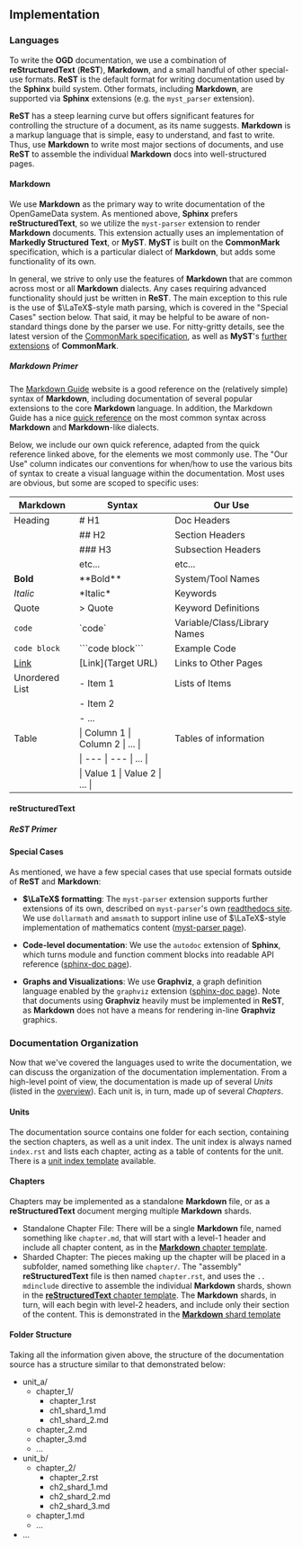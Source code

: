 ## Implementation

### Languages

To write the **OGD** documentation, we use a combination of **reStructuredText** (**ReST**), **Markdown**, and a small handful of other special-use formats.
**ReST** is the default format for writing documentation used by the **Sphinx** build system.
Other formats, including **Markdown**, are supported via **Sphinx** extensions (e.g. the `myst_parser` extension).

**ReST** has a steep learning curve but offers significant features for controlling the structure of a document, as its name suggests.
**Markdown** is a markup language that is simple, easy to understand, and fast to write.
Thus, use **Markdown** to write most major sections of documents, and use **ReST** to assemble the individual **Markdown** docs into well-structured pages.

#### Markdown

We use **Markdown** as the primary way to write documentation of the OpenGameData system.
As mentioned above, **Sphinx** prefers **reStructuredText**, so we utilize the `myst-parser` extension to render **Markdown** documents.
This extension actually uses an implementation of **Markedly Structured Text**, or **MyST**.
**MyST** is built on the **CommonMark** specification, which is a particular dialect of **Markdown**, but adds some functionality of its own.

In general, we strive to only use the features of **Markdown** that are common across most or all **Markdown** dialects.
Any cases requiring advanced functionality should just be written in **ReST**.
The main exception to this rule is the use of $\LaTeX$-style math parsing, which is covered in the "Special Cases" section below.
That said, it may be helpful to be aware of non-standard things done by the parser we use.
For nitty-gritty details, see the latest version of the
[CommonMark specification](https://spec.commonmark.org/current/),
as well as **MyST**'s
[further extensions](https://myst-parser.readthedocs.io/en/latest/syntax/typography.html)
of **CommonMark**.

##### Markdown Primer

The [Markdown Guide](https://www.markdownguide.org/) website is a good reference on the (relatively simple) syntax of **Markdown**, including documentation of several popular extensions to the core **Markdown** language.
In addition, the Markdown Guide has a nice
[quick reference](https://www.markdownguide.org/cheat-sheet/)
on the most common syntax across **Markdown** and **Markdown**-like dialects.

Below, we include our own quick reference, adapted from the quick reference linked above, for the elements we most commonly use. The "Our Use" column indicates our conventions for when/how to use the various bits of syntax to create a visual language within the documentation. Most uses are obvious, but some are scoped to specific uses:

| Markdown                    | Syntax                             | Our Use                        |
| ---                         | ---                                | ---                            |
| Heading                     | \# H1                              | Doc Headers                    |
|                             | \#\# H2                            | Section Headers                |
|                             | \#\#\# H3                          | Subsection Headers             |
|                             | etc...                             | etc...                         |
| **Bold**                    | \*\*Bold\*\*                       | System/Tool Names              |
| *Italic*                    | \*Italic\*                         | Keywords                       |
| Quote                       | \> Quote                           | Keyword Definitions            |
| `code`                      | \`code\`                           | Variable/Class/Library Names   |
| ```code block```            | \`\`\`code block\`\`\`             | Example Code                   |
| [Link](./implementation.md) | \[Link\]\(Target URL\)             | Links to Other Pages           |
| Unordered List              | \- Item 1                          | Lists of Items                 |
|                             | \- Item 2                          |                                |
|                             | \- ...                             |                                |
| Table                       | \| Column 1 \| Column 2 \| ... \|  | Tables of information          |
|                             | \| ---      \| ---      \| ... \|  |                                |
|                             | \| Value 1  \| Value 2  \| ... \|  |                                |

#### reStructuredText

##### ReST Primer

#### Special Cases

As mentioned, we have a few special cases that use special formats outside of **ReST** and **Markdown**:

- **$\LaTeX$ formatting**: The `myst-parser` extension supports further extensions of its own, described on `myst-parser`'s own [readthedocs site](https://myst-parser.readthedocs.io/en/latest/syntax/optional.html).
  We use `dollarmath` and `amsmath` to support inline use of $\LaTeX$-style implementation of mathematics content
  ([myst-parser page](https://myst-parser.readthedocs.io/en/latest/syntax/optional.html#math-shortcuts)).

- **Code-level documentation**: We use the `autodoc` extension of **Sphinx**, which turns module and function comment blocks into readable API reference
  ([sphinx-doc page](https://www.sphinx-doc.org/en/master/usage/extensions/autodoc.html#module-sphinx.ext.autodoc)).

- **Graphs and Visualizations**: We use **Graphviz**, a graph definition language enabled by the `graphviz` extension
  ([sphinx-doc page](https://www.sphinx-doc.org/en/master/usage/extensions/graphviz.html)).
  Note that documents using **Graphviz** heavily must be implemented in **ReST**, as **Markdown** does not have a means for rendering in-line **Graphviz** graphics.

### Documentation Organization

Now that we've covered the languages used to write the documentation, we can discuss the organization of the documentation implementation.
From a high-level point of view, the documentation is made up of several *Units* (listed in the [overview](../../00_intro/welcome.md)).
Each unit is, in turn, made up of several *Chapters*.

#### Units

The documentation source contains one folder for each section, containing the section chapters, as well as a unit index.
The unit index is always named `index.rst` and lists each chapter, acting as a table of contents for the unit.
There is a [unit index template](../util/templates/unit_index.rst) available.

#### Chapters

Chapters may be implemented as a standalone **Markdown** file, or as a **reStructuredText** document merging multiple **Markdown** shards.

- Standalone Chapter File:
    There will be a single **Markdown** file, named something like `chapter.md`, that will start with a level-1 header and include all chapter content, as in the [**Markdown** chapter template](../util/templates/chapter_page.rst).
- Sharded Chapter:
    The pieces making up the chapter will be placed in a subfolder, named something like `chapter/`.
    The "assembly" **reStructuredText** file is then named `chapter.rst`, and uses the `.. mdinclude` directive to assemble the individual **Markdown** shards, shown in the [**reStructuredText** chapter template](../util/templates/chapter.rst).
    The **Markdown** shards, in turn, will each begin with level-2 headers, and include only their section of the content.
    This is demonstrated in the [**Markdown** shard template](../util/templates/chapter_shard.rst)

#### Folder Structure

Taking all the information given above, the structure of the documentation source has a structure similar to that demonstrated below:

- unit_a/
  - chapter_1/
    - chapter_1.rst
    - ch1_shard_1.md
    - ch1_shard_2.md
  - chapter_2.md
  - chapter_3.md
  - ...
- unit_b/
  - chapter_2/
    - chapter_2.rst
    - ch2_shard_1.md
    - ch2_shard_2.md
    - ch2_shard_3.md
  - chapter_1.md
  - ...
- ...
